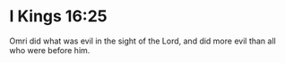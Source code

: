# I Kings 16:25

Omri did what was evil in the sight of the Lord, and did more evil than all who were before him.

